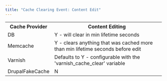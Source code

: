 ```yaml
---
title: "Cache Clearing Event: Content Edit"
---
```


  <table>
    <tbody>
      <tr>
        <th>Cache Provider</th>
        <th>Content Editing</th>
      </tr>
      <tr>
        <td>DB</td>
        <td>Y - will clear in min lifetime seconds</td>
      </tr>
      <tr>
        <td>Memcache</td>
        <td>Y - clears anything that was cached more than min lifetime seconds before edit</td>
      </tr>
      <tr>
        <td>Varnish</td>
        <td>Defaults to Y - configurable with the 'varnish_cache_clear' variable</td>
      </tr>
      <tr>
        <td>DrupalFakeCache</td>
        <td>N</td>
      </tr>
    </tbody>
  </table>
<!--
Content editing behaves as one would expect (and here I mean editing a node) in terms of a mass invalidation strategy as the page cache is cleared. Note the subtle difference in when items clear, for memcache it is immediate, for DB it is in min lifetime seconds but if you use a zero value for this then they are identical.
-->
